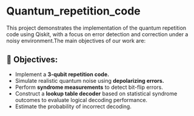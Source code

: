 # Quantum_repetition_code

This project demonstrates the implementation of the quantum repetition code using Qiskit, with a focus on error detection and correction under a noisy environment.The main objectives of our work are:

## 🔹 Objectives:
- Implement a **3-qubit repetition code.**
- Simulate realistic quantum noise using **depolarizing errors.**
- Perform **syndrome measurements** to detect bit-flip errors.
- Construct a **lookup table decoder** based on statistical syndrome outcomes to evaluate logical decoding performance.
- Estimate the probability of incorrect decoding.


